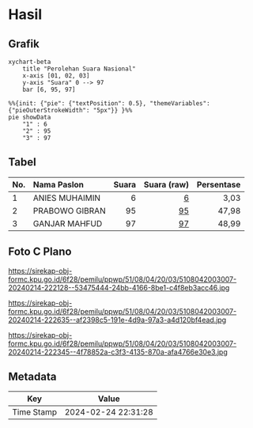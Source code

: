 # Hasil

## Grafik

```mermaid
xychart-beta
    title "Perolehan Suara Nasional"
    x-axis [01, 02, 03]
    y-axis "Suara" 0 --> 97
    bar [6, 95, 97]
```

```mermaid
%%{init: {"pie": {"textPosition": 0.5}, "themeVariables": {"pieOuterStrokeWidth": "5px"}} }%%
pie showData
    "1" : 6
    "2" : 95
    "3" : 97
```

## Tabel

| No. | Nama Paslon    | Suara | Suara (raw) | Persentase |
|:--- |:-------------- | -----:| -----------:| ----------:|
| 1   | ANIES MUHAIMIN | 6     | [6][p-1]    | 3,03       |
| 2   | PRABOWO GIBRAN | 95    | [95][p-2]   | 47,98      |
| 3   | GANJAR MAHFUD  | 97    | [97][p-3]   | 48,99      |


[p-1]: https://github.com/gigit-pemilu/pemilu-2024/blob/main/pilpres/hitung-suara/sub/51-bali/sub/08-buleleng/sub/04-banjar/sub/2003-kayuputih/sub/007-tps/sub/paslon-1.txt
[p-2]: https://github.com/gigit-pemilu/pemilu-2024/blob/main/pilpres/hitung-suara/sub/51-bali/sub/08-buleleng/sub/04-banjar/sub/2003-kayuputih/sub/007-tps/sub/paslon-2.txt
[p-3]: https://github.com/gigit-pemilu/pemilu-2024/blob/main/pilpres/hitung-suara/sub/51-bali/sub/08-buleleng/sub/04-banjar/sub/2003-kayuputih/sub/007-tps/sub/paslon-3.txt

## Foto C Plano

https://sirekap-obj-formc.kpu.go.id/6f28/pemilu/ppwp/51/08/04/20/03/5108042003007-20240214-222128--53475444-24bb-4166-8be1-c4f8eb3acc46.jpg

https://sirekap-obj-formc.kpu.go.id/6f28/pemilu/ppwp/51/08/04/20/03/5108042003007-20240214-222635--af2398c5-191e-4d9a-97a3-a4d120bf4ead.jpg

https://sirekap-obj-formc.kpu.go.id/6f28/pemilu/ppwp/51/08/04/20/03/5108042003007-20240214-222345--4f78852a-c3f3-4135-870a-afa4766e30e3.jpg


## Metadata

| Key        | Value               |
| ---------- | ------------------- |
| Time Stamp | 2024-02-24 22:31:28 |




